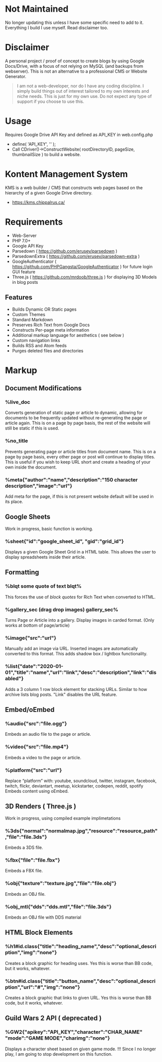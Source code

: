 # Not Maintained
No longer updating this unless I have some specific need to add to it. Everything I build I use myself. Read disclaimer too.

# Disclaimer
A personal project / proof of concept to create blogs by using Google Docs/Drive, with a focus of not relying on MySQL (and backups from webserver). This is not an alternative to a professional CMS or Website Generator.
> I am not a web-developer, nor do I have any coding discipline. I simply build things out of interest tailored to my own interests and niche needs. This is just for my own use. Do not expect any type of support if you choose to use this.

# Usage
Requires Google Drive API Key and defined as API_KEY in web.config.php
- define( 'API_KEY', '' );
- Call CDriver()->ConstructWebsite( rootDirectoryID, pageSize, thumbnailSize ) to build a website.

# Kontent Management System
KMS is a web builder / CMS that constructs web pages based on the hierarchy of a given Google Drive directory.
- https://kms.chippalrus.ca/

# Requirements
- Web-Server
- PHP 7.0+
- Google API Key
- Parsedown ( https://github.com/erusev/parsedown )
- ParsedownExtra ( https://github.com/erusev/parsedown-extra )
- GoogleAuthenticator ( https://github.com/PHPGangsta/GoogleAuthenticator ) for future login GUI feature
- Three.js ( https://github.com/mrdoob/three.js ) for displaying 3D Models in blog posts

## Features
- Builds Dynamic OR Static pages
- Custom Themes
- Standard Markdown
- Preserves Rich Text from Google Docs
- Constructs Per-page meta information
- Additional markup language for aesthetics ( see below )
- Custom navigation links
- Builds RSS and Atom feeds
- Purges deleted files and directories

# Markup
## Document Modifications

### %live_doc
Converts generation of static page or article to dynamic, allowing for documents to be frequently updated without re-generating the page or article again. This is on a page by page basis, the rest of the website will still be static if this is used.

### %no_title
Prevents generating page or article titles from document name. This is on a page by page basis, every other page or post will continue to display titles. This is useful if you wish to keep URL short and create a heading of your own inside the document.

### %meta{"author":"name","description":"150 character description","image":"url"}
Add meta for the page, if this is not present website default will be used in its place.

## Google Sheets
Work in progress, basic function is working.
### %sheet{"id":"google_sheet_id", "gid":"grid_id"}
Displays a given Google Sheet Grid in a HTML table. This allows the user to display spreadsheets inside their article.

## Formatting

### %blqt some quote of text blqt%
This forces the use of *block quotes* for Rich Text when converted to HTML.

### %gallery_sec (drag drop images) gallery_sec%
Turns Page or Article into a gallery. Display images in carded format. (Only works at bottom of page/article)

### %image{"src":"url"}
Manually add an image via URL. Inserted images are automatically converted to this format. This adds shadow box / lightbox functionality.

### %list{"date":"2020-01-01","title":"name","url":"link","desc":"description","link":"disabled"}
Adds a 3 column 1 row block element for stacking URLs. Similar to how archive lists blog posts. "Link" disables the URL feature.

## Embed/oEmbed

### %audio{"src":"file.ogg"}
Embeds an audio file to the page or article.

### %video{"src":"file.mp4"}
Embeds a video to the page or article.

### %platform{"src":"url"}
Replace “platform” with:  youtube, soundcloud, twitter, instagram, facebook, twitch, flickr, deviantart, meetup, kickstarter, codepen, reddit, spotify
Embeds content using oEmbed. 


## 3D Renders ( Three.js )
Work in progress, using compiled example implimetations
### %3ds{"normal":"normalmap.jpg","resource":"resource_path","file":"file.3ds"}
Embeds a 3DS file.

### %fbx{"file":"file.fbx"}
Embeds a FBX file.

### %obj{"texture":"texture.jpg","file":"file.obj"}
Embeds an OBJ file.

### %obj_mtl{"dds":"dds.mtl","file":"file.3ds"}
Embeds an OBJ file with DDS material


## HTML Block Elements

### %h1#id.class{"title":"heading_name","desc":"optional_description","img":"none"}
Creates a block graphic for heading uses. Yes this is worse than BB code, but it works, whatever.

### %btn#id.class{"title":"button_name","desc":"optional_description","url":"#","img":"none"}
Creates a block graphic that links to given URL. Yes this is worse than BB code, but it works, whatever.

## Guild Wars 2 API ( deprecated )

### %GW2{"apikey":"API_KEY","character":"CHAR_NAME" "mode":"GAME MODE","charimg":"none"}
Displays a character sheet based on given game mode.
!!! Since I no longer play, I am going to stop development on this function.

